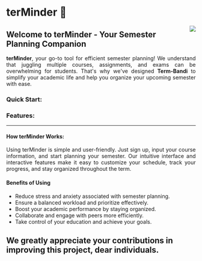 # terMinder 👋

<!--
**Here are some ideas to get you started:**
-->

<img src=https://github.com/terminder/.github/blob/main/profile/terMinder.png align="right">

## Welcome to terMinder - Your Semester Planning Companion
<p align="justify">
<b>terMinder</b>, your go-to tool for efficient semester planning! We understand that juggling multiple courses, assignments, and exams can be overwhelming for students. That's why we've designed <b>Term-Bandi</b> to simplify your academic life and help you organize your upcoming semester with ease.
</p>

### Quick Start:

### Features:


<hr>

#### How terMinder Works:  
<p align="justify">
Using terMinder is simple and user-friendly. Just sign up, input your course information, and start planning your semester. Our intuitive interface and interactive features make it easy to customize your schedule, track your progress, and stay organized throughout the term.  
</p>

#### Benefits of Using
- Reduce stress and anxiety associated with semester planning.
- Ensure a balanced workload and prioritize effectively.
- Boost your academic performance by staying organized.
- Collaborate and engage with peers more efficiently.
- Take control of your education and achieve your goals.

## We greatly appreciate your contributions in improving this project, dear individuals.

